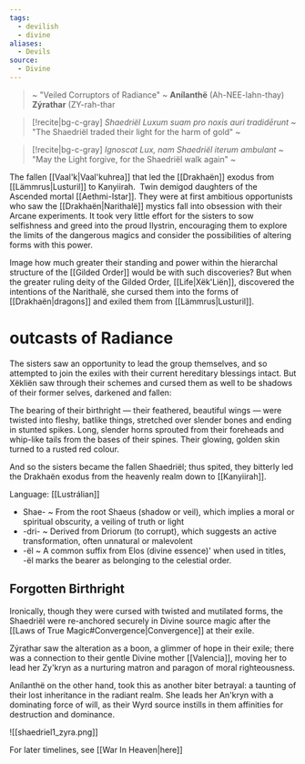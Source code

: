```yaml
---
tags:
  - devilish
  - divine
aliases:
  - Devils
source:
  - Divine
---
```

> ~ "Veiled Corruptors of Radiance" ~
> **Anílanthë** (Ah-NEE-lahn-thay)  
> **Zýrathar** (ZY-rah-thar

> [!recite|bg-c-gray] *Shaedriël Luxum suam pro noxis auri tradidērunt*
~ "The Shaedriël traded their light for the harm of gold" ~

> [!recite|bg-c-gray] *Ignoscat Lux, nam Shaedriël iterum ambulant*
~ "May the Light forgive, for the Shaedriël walk again" ~

The fallen [[Vaal'k|Vaal'kuhrea]] that led the [[Drakhaën]] exodus from [[Lämmrus|Lusturil]] to Kanyiirah. 
Twin demigod daughters of the Ascended mortal [[Aethmi-Istar]]. They were at first ambitious opportunists who saw the [[Drakhaën|Narithalë]] mystics fall into obsession with their Arcane experiments. It took very little effort for the sisters to sow selfishness and greed into the proud Ilystrin, encouraging them to explore the limits of the dangerous magics and consider the possibilities of altering forms with this power. 

Image how much greater their standing and power within the hierarchal structure of the [[Gilded Order]] would be with such discoveries? But when the greater ruling deity of the Gilded Order, [[Life|Xëk'Liën]], discovered the intentions of the Narithalë, she cursed them into the forms of [[Drakhaën|dragons]] and exiled them from [[Lämmrus|Lusturil]].

# outcasts of Radiance 
The sisters saw an opportunity to lead the group themselves, and so attempted to join the exiles with their current hereditary blessings intact. But Xëkliën saw through their schemes and cursed them as well to be shadows of their former selves, darkened and fallen:

The bearing of their birthright — their feathered, beautiful wings — were twisted into fleshy, batlike things, stretched over slender bones and ending in stunted spikes. Long, slender horns sprouted from their foreheads and whip-like tails from the bases of their spines. Their glowing, golden skin turned to a rusted red colour. 

And so the sisters became the fallen Shaedriël; thus spited, they bitterly led the Drakhaën exodus from the heavenly realm down to [[Kanyiirah]].

Language: [[Lustrálian]]
- Shae- ~ From the root Shaeus (shadow or veil), which implies a moral or spiritual obscurity, a veiling of truth or light
- -dri- ~ Derived from Driorum (to corrupt), which suggests an active transformation, often unnatural or malevolent
- -ël ~ A common suffix from Elos (divine essence)' when used in titles, -ël marks the bearer as belonging to the celestial order.

## Forgotten Birthright
Ironically, though they were cursed with twisted and mutilated forms, the Shaedriël were re-anchored securely in Divine source magic after the [[Laws of True Magic#Convergence|Convergence]] at their exile. 

Zýrathar saw the alteration as a boon, a glimmer of hope in their exile; there was a connection to their gentle Divine mother [[Valencia]], moving her to lead her Zy'kryn as a nurturing matron and paragon of moral righteousness.

Anílanthë on the other hand, took this as another biter betrayal: a taunting of their lost inheritance in the radiant realm. She leads her An'kryn with a dominating force of will, as their Wyrd source instills in them affinities for destruction and dominance.

![[shaedriel1_zyra.png]]

For later timelines, see [[War In Heaven|here]] 